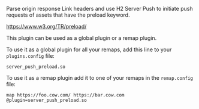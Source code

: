 Parse origin response Link headers and use H2 Server Push to initiate push requests of assets that have the preload keyword.

https://www.w3.org/TR/preload/

This plugin can be used as a global plugin or a remap plugin.

To use it as a global plugin for all your remaps, add this line to your `plugins.config` file:

```
server_push_preload.so
```

To use it as a remap plugin add it to one of your remaps in the `remap.config` file:

```
map https://foo.cow.com/ https://bar.cow.com @plugin=server_push_preload.so
```